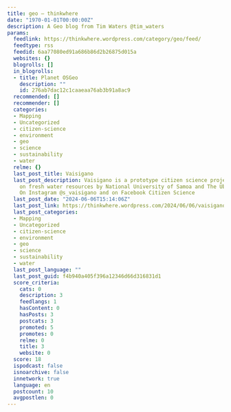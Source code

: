 ```yaml
---
title: geo – thinkwhere
date: "1970-01-01T00:00:00Z"
description: A Geo blog from Tim Waters @tim_waters
params:
  feedlink: https://thinkwhere.wordpress.com/category/geo/feed/
  feedtype: rss
  feedid: 6aa77080ed91a686b86d2b26875d015a
  websites: {}
  blogrolls: []
  in_blogrolls:
  - title: Planet OSGeo
    description: ""
    id: 276ab7dac12c1caaeaa76ab3b91a8ac9
  recommended: []
  recommender: []
  categories:
  - Mapping
  - Uncategorized
  - citizen-science
  - environment
  - geo
  - science
  - sustainability
  - water
  relme: {}
  last_post_title: Vaisigano
  last_post_description: Vaisigano is a prototype citizen science project focused
    on fresh water resources by National University of Samoa and The Übersee Museum.
    On Instagram @s_vaisigano and on Facebook Citizen Science
  last_post_date: "2024-06-06T15:14:06Z"
  last_post_link: https://thinkwhere.wordpress.com/2024/06/06/vaisigano/
  last_post_categories:
  - Mapping
  - Uncategorized
  - citizen-science
  - environment
  - geo
  - science
  - sustainability
  - water
  last_post_language: ""
  last_post_guid: f4b940a405f396a12346d66d316831d1
  score_criteria:
    cats: 0
    description: 3
    feedlangs: 1
    hasContent: 0
    hasPosts: 3
    postcats: 3
    promoted: 5
    promotes: 0
    relme: 0
    title: 3
    website: 0
  score: 18
  ispodcast: false
  isnoarchive: false
  innetwork: true
  language: en
  postcount: 10
  avgpostlen: 0
---
```


